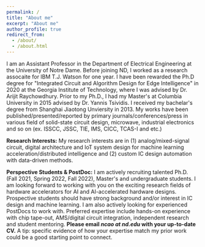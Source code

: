 ```yaml
---
permalink: /
title: "About me"
excerpt: "About me"
author_profile: true
redirect_from: 
  - /about/
  - /about.html
---
```



I am an Assistant Professor in the Department of Electrical Engineering at the University of Notre Dame. Before joining ND, I worked as a research assocaite for IBM T.J. Watson for one year. I have been rewarded the Ph.D degree for "Integrated Circuit and Algorithm Design for Edge Intelligence" in 2020 at the Georgia Institute of Technology, where I was advised by Dr. Arijit Raychowdhury. Prior to my Ph.D., I had my Master's at Columbia University  in 2015 advised by Dr. Yannis Tsividis. I received my bachelar's degree from Shanghai Jiaotong Unviersity in 2013. My works have been published/presented/reported by primary journals/conferences/press in various field of solid-state circuit design, microwave, industrial electronics and so on (ex. ISSCC, JSSC, TIE, IMS, CICC, TCAS-I and etc.)


**Research Interests:**
My research interests are in (1) analog/mixed-signal circuit, digital architecture and IoT system design for machine learning acceleration/distributed intelligence and (2) custom IC design automation with data-driven methods.

**Perspective Students & PostDoc:**
I am actively recruiting talented Ph.D. (Fall 2021, Spring 2022, Fall 2022), Master's and undergraduate students. I am looking forward to working with you on the exciting research fields of hardware accelerators for AI and AI-accelerated hardware designs. Prospective students should have strong background and/or interest in IC design and machine learning. I am also actively looking for experienced PostDocs to work with. Preferred expertise include hands-on experience with chip tape-out, AMS/digital circuit integration, independent research and student mentoring. **Please email _ncao at nd.edu_ with your up-to-date CV.** A tip: specific evidence of how your expertise match my prior work could be a good starting point to connect.

